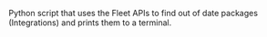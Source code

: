 Python script that uses the Fleet APIs to find out of date packages (Integrations) and prints them to a terminal.

